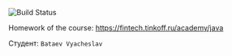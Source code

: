 ![Build Status](https://github.com/unlessiamwrong/Tinkoff-Java-course/actions/workflows/build.yml/badge.svg)

Homework of the course: https://fintech.tinkoff.ru/academy/java

Студент: `Bataev Vyacheslav`
